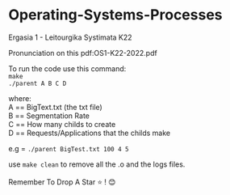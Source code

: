 ﻿# Operating-Systems-Processes

Ergasia 1 - Leitourgika Systimata K22

Pronunciation on this pdf:OS1-K22-2022.pdf

To run the code use this command: <br />
```make``` <br />
```./parent A B C D ``` <br />

where: <br />
A == BigText.txt (the txt file) <br />
B == Segmentation Rate <br />
C == How many childs to create <br />
D == Requests/Applications that the childs make <br />

e.g = ``` ./parent BigTest.txt 100 4 5 ``` <br />

use ```make clean``` to remove all the .o and the logs files. <br /> <br />
Remember To Drop A Star ⭐ ! 😊
